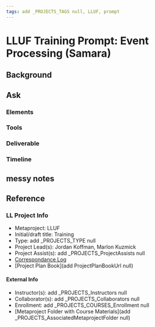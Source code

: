 ```yaml
---
tags: add _PROJECTS_TAGS null, LLUF, prompt
---
```


# LLUF Training Prompt: Event Processing (Samara)

## Background

## Ask

### Elements


### Tools


### Deliverable


### Timeline


## messy notes

## Reference
### LL Project Info
* Metaproject: LLUF
* Initial/draft title: Training
* Type: add _PROJECTS_TYPE null
* Project Lead(s): Jordan Koffman, Marlon Kuzmick
* Project Assist(s): add _PROJECTS_ProjectAssists null
* [Correspondance Log](https://drive.google.com/drive/folders/1pIW_snM735Wq8PK_vrlsRtg97oHGRMOq?usp=drive_link)
* [Project Plan Book](add ProjectPlanBookUrl null)

#### External Info
* Instructor(s): add _PROJECTS_Instructors null
* Collaborator(s): add _PROJECTS_Collaborators null
* Enrollment: add _PROJECTS_COURSES_Enrollment null
* [Metaproject Folder with Course Materials](add _PROJECTS_AssociatedMetaprojectFolder null)





